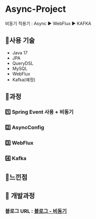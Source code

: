 # Async-Project
비동기 적용기 : Async ▶ WebFlux ▶ KAFKA

## 📌사용 기술
- Java 17
- JPA
- QueryDSL
- MySQL
- WebFlux
- Kafka(예정)

## 📌과정
### 1️⃣ Spring Event 사용 + 비동기




### 2️⃣ AsyncConfig





### 3️⃣ WebFlux




### 4️⃣ Kafka




## 📌느낀점


## 📓 개발과정
### 블로그 URL : [블로그 - 비동기](https://k-ang.tistory.com/category/Web/%EB%B9%84%EB%8F%99%EA%B8%B0)
